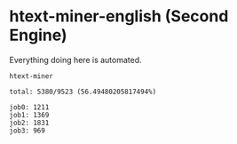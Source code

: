 # htext-miner-english (Second Engine)

Everything doing here is automated.

```
htext-miner

total: 5380/9523 (56.49480205817494%)

job0: 1211
job1: 1369
job2: 1831
job3: 969
```